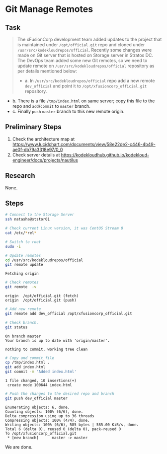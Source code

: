# Git Manage Remotes

## Task

> The xFusionCorp development team added updates to the project that is maintained under `/opt/official.git` repo and cloned under `/usr/src/kodekloudrepos/official`. Recently some changes were made on Git server that is hosted on Storage server in Stratos DC. The DevOps team added some new Git remotes, so we need to update remote on `/usr/src/kodekloudrepos/official` repository as per details mentioned below:
>
>* a. In `/usr/src/kodekloudrepos/official` repo add a new remote `dev_official` and point it to `/opt/xfusioncorp_official.git` repository.
* b. There is a file `/tmp/index.html` on same server; copy this file to the repo and `add`/`commit` to `master` branch.
* c. Finally `push` `master` branch to this new remote origin.

## Preliminary Steps

1. Check the architecture map at https://www.lucidchart.com/documents/view/58e22de2-c446-4b49-ae0f-db79a3318e97/0_0
2. Check server details at https://kodekloudhub.github.io/kodekloud-engineer/docs/projects/nautilus

## Research

None.

## Steps

```bash
# Connect to the Storage Server
ssh natasha@ststor01

# Check current Linux version, it was CentOS Stream 8
cat /etc/*rel*

# Switch to root
sudo -i

# Update remotes
cd /usr/src/kodekloudrepos/official
git remote update
```

```
Fetching origin
```

```bash
# Check remotes
git remote  -v
```

```
origin  /opt/official.git (fetch)
origin  /opt/official.git (push)
```

```bash
# Add new remote
git remote add dev_official /opt/xfusioncorp_official.git

# Check branch.
git status
```

```
On branch master
Your branch is up to date with 'origin/master'.

nothing to commit, working tree clean
```

```bash
# Copy and commit file
cp /tmp/index.html .
git add index.html
git commit -m 'Added index.html'
```

```
1 file changed, 10 insertions(+)
 create mode 100644 index.html
```

```bash
# Push the changes to the desired repo and branch
git push dev_official master
```

```
Enumerating objects: 6, done.
Counting objects: 100% (6/6), done.
Delta compression using up to 36 threads
Compressing objects: 100% (4/4), done.
Writing objects: 100% (6/6), 585 bytes | 585.00 KiB/s, done.
Total 6 (delta 0), reused 0 (delta 0), pack-reused 0
To /opt/xfusioncorp_official.git
 * [new branch]      master -> master
```

We are done.
